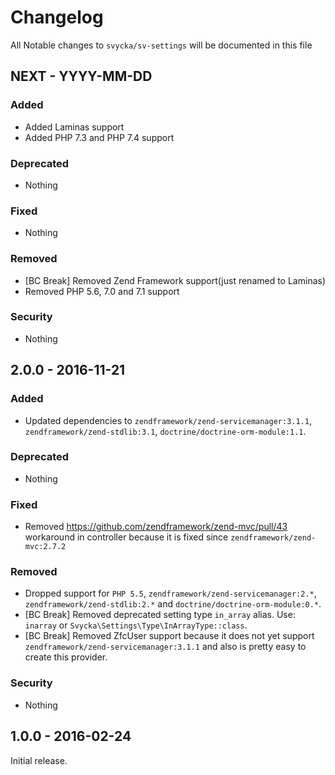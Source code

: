 # Changelog

All Notable changes to `svycka/sv-settings` will be documented in this file

## NEXT - YYYY-MM-DD

### Added
- Added Laminas support
- Added PHP 7.3 and PHP 7.4 support

### Deprecated
- Nothing

### Fixed
- Nothing

### Removed
- [BC Break] Removed Zend Framework support(just renamed to Laminas)
- Removed PHP 5.6, 7.0 and 7.1 support

### Security
- Nothing

## 2.0.0 - 2016-11-21

### Added
- Updated dependencies to `zendframework/zend-servicemanager:3.1.1`, `zendframework/zend-stdlib:3.1`, `doctrine/doctrine-orm-module:1.1`.

### Deprecated
- Nothing

### Fixed
- Removed https://github.com/zendframework/zend-mvc/pull/43 workaround in controller because it is fixed since `zendframework/zend-mvc:2.7.2`

### Removed
- Dropped support for `PHP 5.5`, `zendframework/zend-servicemanager:2.*`, `zendframework/zend-stdlib:2.*` and `doctrine/doctrine-orm-module:0.*`.
- [BC Break] Removed deprecated setting type `in_array` alias. Use: `inarray` or `Svycka\Settings\Type\InArrayType::class`.
- [BC Break] Removed ZfcUser support because it does not yet support `zendframework/zend-servicemanager:3.1.1` and also is pretty easy to create this provider.

### Security
- Nothing

## 1.0.0 - 2016-02-24

Initial release.
